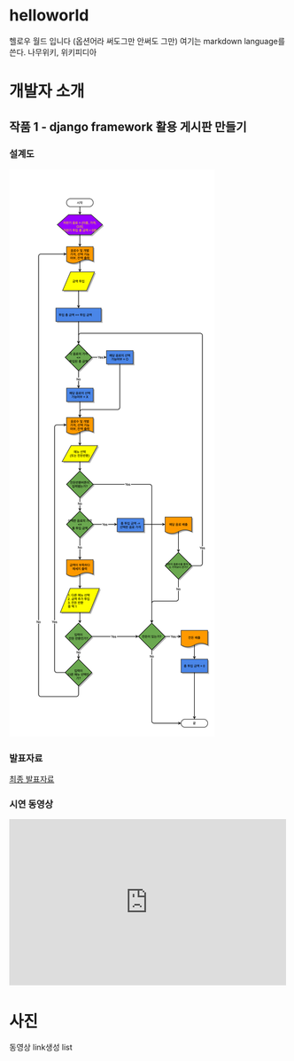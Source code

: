 # helloworld
헬로우 월드 입니다 (옵션어라 써도그만 안써도 그만) 
여기는 markdown language를 쓴다. 
나무위키, 위키피디아 
# 개발자 소개
## 작품 1 - django framework 활용 게시판 만들기 
### 설계도
<img src = "archi.png"/>

### 발표자료 
[최종 발표자료](/project.pptx)

### 시연 동영상 
<iframe width="500" height="300" src="https://www.youtube.com/embed/tlGsE3c4Fek" title="[날씨] 오늘도 극한 폭염 이어져…전국 대부분 폭염경보 / 연합뉴스TV (YonhapnewsTV)" frameborder="0" allow="accelerometer; autoplay; clipboard-write; encrypted-media; gyroscope; picture-in-picture; web-share" referrerpolicy="strict-origin-when-cross-origin" allowfullscreen></iframe>


# 사진
동영상
link생성
list
